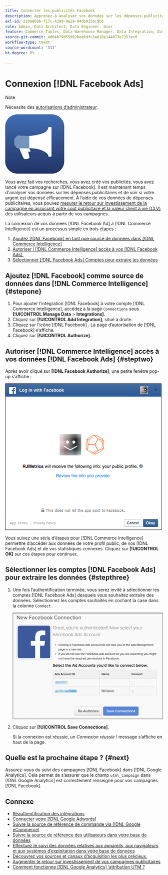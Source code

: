```yaml
---
title: Connecter les publicités Facebook
description: Apprenez à analyser vos données sur les dépenses publicitaires et à voir si votre argent est dépensé efficacement.
exl-id: 219a868b-f17c-4299-9e29-94db9156c9b6
role: Admin, Data Architect, Data Engineer, User
feature: Commerce Tables, Data Warehouse Manager, Data Integration, Data Import/Export
source-git-commit: 4d04b79d55d02bee6dfc3a810e144073e7353ec0
workflow-type: tm+mt
source-wordcount: '313'
ht-degree: 0%

---
```


# Connexion [!DNL Facebook Ads]

>[!NOTE]
>
>Nécessite des [autorisations d’administrateur](../../../administrator/user-management/user-management.md).

![Logo Facebook Ads](../../../assets/facebook-ads-logo.png)

Vous avez fait vos recherches, vous avez créé vos publicités, vous avez lancé votre campagne sur [!DNL Facebook]. Il est maintenant temps d&#39;analyser vos données sur les dépenses publicitaires et de voir si votre argent est dépensé efficacement. À l’aide de vos données de dépenses publicitaires, vous pouvez [mesurer le retour sur investissement de la campagne en associant votre coût publicitaire et la valeur client à vie (CLV)](../../../data-analyst/analysis/roi-ad-camp.md) des utilisateurs acquis à partir de vos campagnes.

La connexion de vos données [!DNL Facebook Ad] à [!DNL Commerce Intelligence] est un processus simple en trois étapes :

1. [Ajoutez [!DNL Facebook] en tant que source de données dans  [!DNL Commerce Intelligence]](#stepone)
1. [Autoriser l [!DNL Commerce Intelligence] accès à vos  [!DNL Facebook Ads] &#x200B;](#steptwo)
1. [Sélectionner [!DNL Facebook Ads] Comptes pour extraire les données](#stepthree)

## Ajoutez [!DNL Facebook] comme source de données dans [!DNL Commerce Intelligence] {#stepone}

1. Pour ajouter l’intégration [!DNL Facebook] à votre compte [!DNL Commerce Intelligence], accédez à la page `Connections` sous **[!UICONTROL Manage Data** > **Integrations]**.
1. Cliquez sur **[!UICONTROL Add Integration]**, situé à droite.
1. Cliquez sur l’icône [!DNL Facebook] . La page d’autorisation de [!DNL Facebook] s’affiche.
1. Cliquez sur **[!UICONTROL Authorize]**.

## Autoriser [!DNL Commerce Intelligence] accès à vos données [!DNL Facebook Ads] {#steptwo}

Après avoir cliqué sur **[!DNL Facebook Authorize]**, une petite fenêtre pop-up s’affiche :

![Boîte de dialogue d’autorisation d’accès Facebook pour Commerce Intelligence](../../../assets/Facebook_Access_Popup.png)

Vous suivez une série d’étapes pour [!DNL Commerce Intelligence] permettre d’accéder aux données de votre profil public, de vos [!DNL Facebook Ads] et de vos statistiques connexes. Cliquez sur **[!UICONTROL OK]** sur ces étapes pour continuer.

## Sélectionner les comptes [!DNL Facebook Ads] pour extraire les données {#stepthree}

1. Une fois l’authentification terminée, vous serez invité à sélectionner les comptes [!DNL Facebook Ads] desquels vous souhaitez extraire des données. Sélectionnez les comptes souhaités en cochant la case dans la colonne `Connect` .

   ![Interface de sélection des comptes publicitaires Facebook](../../../assets/Facebook_Ad_Accounts.png)

1. Cliquez sur **[!UICONTROL Save Connections]**.

   Si la connexion est réussie, un *Connexion réussie !* message s’affiche en haut de la page.

## Quelle est la prochaine étape ? {#next}

Assurez-vous du suivi des campagnes [!DNL Facebook] dans [!DNL Google Analytics]. Cela permet de s’assurer que le champ `utm\_campaign` dans [!DNL Google Analytics] est correctement renseigné pour vos campagnes [!DNL Facebook].

## Connexe

* [Réauthentification des intégrations](https://experienceleague.adobe.com/docs/commerce-knowledge-base/kb/how-to/mbi-reauthenticating-integrations.html?lang=fr)
* [Connecter votre  [!DNL Google Adwords] &#x200B;](../integrations/google-ecommerce.md)
* [Suivre la source de référence de commande via  [!DNL Google eCommerce]](../integrations/google-ecommerce.md)
* [Suivre la source de référence des utilisateurs dans votre base de données](../../analysis/google-track-user-acq.md)
* [Effectuez le suivi des données relatives aux appareils, aux navigateurs et aux systèmes d’exploitation dans votre base de données](../../analysis/track-usr-dev-browser.md)
* [Découvrez vos sources et canaux d’acquisition les plus précieux.](../../analysis/most-value-source-channel.md)
* [Augmenter le retour sur investissement de vos campagnes publicitaires](../../analysis/roi-ad-camp.md)
* [Comment fonctionne  [!DNL Google Analytics] ’attribution UTM ?](../../analysis/utm-attributes.md)
